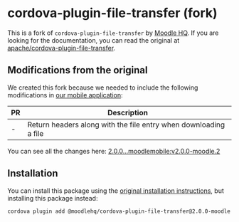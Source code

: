 # cordova-plugin-file-transfer (fork)

This is a fork of `cordova-plugin-file-transfer` by [Moodle HQ](https://moodle.com/). If you are looking for the documentation, you can read the original at [apache/cordova-plugin-file-transfer](https://github.com/apache/cordova-plugin-file-transfer).

## Modifications from the original

We created this fork because we needed to include the following modifications in [our mobile application](https://github.com/moodlehq/moodleapp):

| PR | Description |
| -- | ----------- |
| - | Return headers along with the file entry when downloading a file |

You can see all the changes here: [2.0.0...moodlemobile:v2.0.0-moodle.2](https://github.com/apache/cordova-plugin-file-transfer/compare/2.0.0...moodlemobile:v2.0.0-moodle.2)

## Installation

You can install this package using the [original installation instructions](https://github.com/apache/cordova-plugin-file-transfer#installation), but installing this package instead:

```sh
cordova plugin add @moodlehq/cordova-plugin-file-transfer@2.0.0-moodle.2
```
